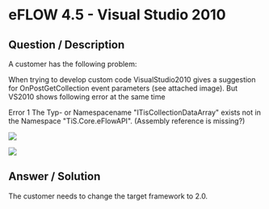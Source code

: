 # **eFLOW 4.5 - Visual Studio 2010** #

## **Question / Description** ##

A customer has the following problem:
 
When trying to develop custom code VisualStudio2010 gives a suggestion for OnPostGetCollection event parameters (see attached image). But VS2010 
shows following error at the same time 
 
Error 1 The Typ- or Namespacename "ITisCollectionDataArray" exists not in the Namespace "TiS.Core.eFlowAPI". (Assembly reference is missing?)

![](http://i.imgur.com/DW95TFW.png)

![](http://i.imgur.com/By43lGy.png)




## **Answer / Solution** ##

The customer needs to change the target framework to 2.0.































